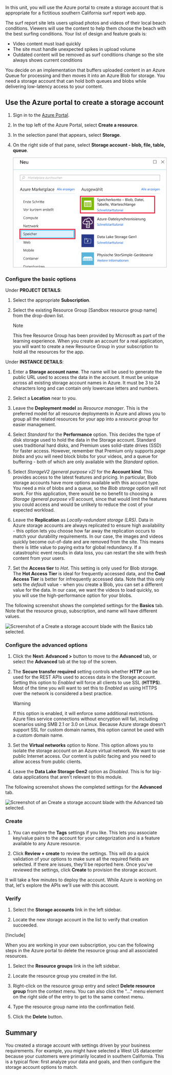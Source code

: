 In this unit, you will use the Azure portal to create a storage account that is appropriate for a fictitious southern California surf report web app.

The surf report site lets users upload photos and videos of their local beach conditions. Viewers will use the content to help them choose the beach with the best surfing conditions. Your list of design and feature goals is:

- Video content must load quickly
- The site must handle unexpected spikes in upload volume
- Outdated content will be removed as surf conditions change so the site always shows current conditions

You decide on an implementation that buffers uploaded content in an Azure Queue for processing and then moves it into an Azure Blob for storage. You need a storage account that can hold both queues and blobs while delivering low-latency access to your content.

## Use the Azure portal to create a storage account

1. Sign in to the [Azure Portal](https://portal.azure.com/?azure-portal=true).

1. In the top left of the Azure Portal, select **Create a resource**.

1. In the selection panel that appears, select **Storage**.

1. On the right side of that pane, select **Storage account - blob, file, table, queue**.

    ![Screenshot of the Azure portal showing the Create a resource blade with the Storage category and Storage account option highlighted.](..\media\5-portal-storage-select.png)

### Configure the basic options

Under **PROJECT DETAILS**:

1. Select the appropriate **Subscription**.

1. Select the existing Resource Group <rgn>[Sandbox resource group name]</rgn> from the drop-down list.

    > [!NOTE]
    > This free Resource Group has been provided by Microsoft as part of the learning experience. When you create an account for a real application, you will want to create a new Resource Group in your subscription to hold all the resources for the app.

Under **INSTANCE DETAILS**:

1. Enter a **Storage account name**. The name will be used to generate the public URL used to access the data in the account. It must be unique across all existing storage account names in Azure. It must be 3 to 24 characters long and can contain only lowercase letters and numbers.

1. Select a **Location** near to you. 

1. Leave the **Deployment model** as _Resource manager_. This is the preferred model for all resource deployments in Azure and allows you to group all the related resources for your app into a _resource group_ for easier management.

1. Select _Standard_ for the **Performance** option. This decides the type of disk storage used to hold the data in the Storage account. Standard uses traditional hard disks, and Premium uses solid-state drives (SSD) for faster access. However, remember that Premium only supports _page blobs_ and you will need block blobs for your videos, and a queue for buffering - both of which are only available with the _Standard_ option.

1. Select _StorageV2 (general purpose v2)_ for the **Account kind**. This provides access to the latest features and pricing. In particular, Blob storage accounts have more options available with this account type. You need a mix of blobs and a queue, so the _Blob storage_ option will not work. For this application, there would be no benefit to choosing a _Storage (general purpose v1)_ account, since that would limit the features you could access and would be unlikely to reduce the cost of your expected workload.

1. Leave the **Replication** as _Locally-redundant storage (LRS)_. Data in Azure storage accounts are always replicated to ensure high availability - this option lets you choose how far away the replication occurs to match your durability requirements. In our case, the images and videos quickly become out-of-date and are removed from the site. This means there is little value to paying extra for global redundancy. If a catastrophic event results in data loss, you can restart the site with fresh content from your users.

1. Set the **Access tier** to _Hot_. This setting is only used for Blob storage. The **Hot Access Tier** is ideal for frequently accessed data, and the **Cool Access Tier** is better for infrequently accessed data. Note that this only sets the _default_ value - when you create a Blob, you can set a different value for the data. In our case, we want the videos to load quickly, so you will use the high-performance option for your blobs.
   
The following screenshot shows the completed settings for the **Basics** tab. Note that the resource group, subscription, and name will have different values.

![Screenshot of a Create a storage account blade with the **Basics** tab selected.](../media-drafts/5-create-storage-account-basics.png)

### Configure the advanced options

1. Click the **Next: Advanced >** button to move to the **Advanced** tab, or select the **Advanced** tab at the top of the screen.

1. The **Secure transfer required** setting controls whether **HTTP** can be used for the REST APIs used to access data in the Storage account. Setting this option to _Enabled_ will force all clients to use SSL (**HTTPS**). Most of the time you will want to set this to _Enabled_ as using HTTPS over the network is considered a best practice.

    > [!WARNING]
    > If this option is enabled, it will enforce some additional restrictions. Azure files service connections without encryption will fail, including scenarios using SMB 2.1 or 3.0 on Linux. Because Azure storage doesn’t support SSL for custom domain names, this option cannot be used with a custom domain name.

1. Set the **Virtual networks** option to _None_. This option allows you to isolate the storage account on an Azure virtual network. We want to use public Internet access. Our content is public facing and you need to allow access from public clients.

1. Leave the **Data Lake Storage Gen2** option as _Disabled_. This is for big-data applications that aren't relevant to this module.

The following screenshot shows the completed settings for the **Advanced** tab.

![Screenshot of an Create a storage account blade with the **Advanced** tab selected.](../media-drafts/5-create-storage-account-advanced.png)

### Create

1. You can explore the **Tags** settings if you like. This lets you associate key/value pairs to the account for your categorization and is a feature available to any Azure resource.

1. Click **Review + create** to review the settings. This will do a quick validation of your options to make sure all the required fields are selected. If there are issues, they'll be reported here. Once you've reviewed the settings, click **Create** to provision the storage account.

It will take a few minutes to deploy the account. While Azure is working on that, let's explore the APIs we'll use with this account.

### Verify

1. Select the **Storage accounts** link in the left sidebar.

1. Locate the new storage account in the list to verify that creation succeeded.

<!-- Cleanup sandbox -->
[!include[](../../../includes/azure-sandbox-cleanup.md)]

When you are working in your own subscription, you can the following steps in the Azure portal to delete the resource group and all associated resources.

1. Select the **Resource groups** link in the left sidebar.

1. Locate the resource group you created in the list.

1. Right-click on the resource group entry and select **Delete resource group** from the context menu. You can also click the "..." menu element on the right side of the entry to get to the same context menu.

1. Type the resource group name into the confirmation field.

1. Click the **Delete** button.

## Summary

You created a storage account with settings driven by your business requirements. For example, you might have selected a West US datacenter because your customers were primarily located in southern California. This is a typical flow: first analyze your data and goals, and then configure the storage account options to match.